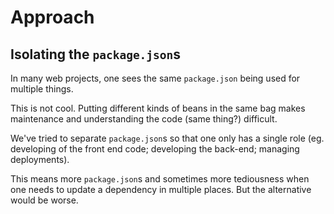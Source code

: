 # Approach

## Isolating the `package.json`s

In many web projects, one sees the same `package.json` being used for multiple things.

This is not cool. Putting different kinds of beans in the same bag makes maintenance and understanding the code (same thing?) difficult.

We've tried to separate `package.json`s so that one only has a single role (eg. developing of the front end code; developing the back-end; managing deployments).

This means more `package.json`s and sometimes more tediousness when one needs to update a dependency in multiple places. But the alternative would be worse.
